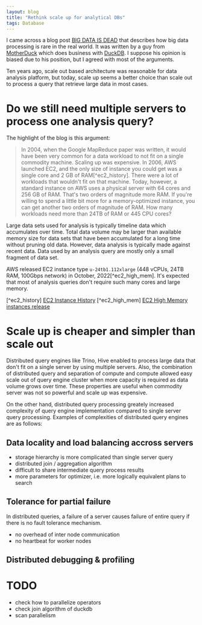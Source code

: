 ```yaml
---
layout: blog
title: "Rethink scale up for analytical DBs"
tags: Database
---
```


I came across a blog post [BIG DATA IS DEAD](https://motherduck.com/blog/big-data-is-dead/)
that describes how big data processing is rare in the real world.
It was written by a guy from [MotherDuck](https://motherduck.com/) which does business with [DuckDB](https://duckdb.org/).
I suppose his opinion is biased due to his position, but I agreed with most of the arguments.

Ten years ago, scale out based architecture was reasonable for data analysis platform,
but today, scale up seems a better choice than scale out to process a query that retrieve large data in most cases.
<!--end_excerpt-->

# Do we still need multiple servers to process one analysis query?
The highlight of the blog is this argument:

> In 2004, when the Google MapReduce paper was written, it would have been very common for a data workload to not fit on a single commodity machine. Scaling up was expensive. In 2006, AWS launched EC2, and the only size of instance you could get was a single core and 2 GB of RAM[^ec2_history]. There were a lot of workloads that wouldn't fit on that machine.
Today, however, a standard instance on AWS uses a physical server with 64 cores and 256 GB of RAM. That's two orders of magnitude more RAM. If you're willing to spend a little bit more for a memory-optimized instance, you can get another two orders of magnitude of RAM. How many workloads need more than 24TB of RAM or 445 CPU cores?

Large data sets used for analysis is typically timeline data which accumulates over time. Total data volume may be larger than available memory size for data sets that have been accumulated for a long time without pruning old data. However, data analysis is typically made against recent data. Data used by an analysis query are mostly only a small fragment of data set.

AWS released EC2 instance type `u-24tb1.112xlarge` (448 vCPUs, 24TB RAM, 100Gbps network) in October, 2022[^ec2_high_mem]. It's expected that most of analysis queries don't require such many cores and large memory.

[^ec2_history] [EC2 Instance History](https://aws.amazon.com/blogs/aws/ec2-instance-history/)
[^ec2_high_mem] [EC2 High Memory instances release](https://aws.amazon.com/about-aws/whats-new/2022/10/ec2-high-memory-instances-18tib-24tib-memory-available-on-demand-savings-plan-purchase-options/)

# Scale up is cheaper and simpler than scale out
Distributed query engines like Trino, Hive enabled to process large data that don't fit on a single server by using multiple servers. Also, the combination of distributed query and separation of compute and compute allowed easy scale out of query engine cluster when more capacity is required as data volume grows over time. These properties are useful when commodity server was not so powerful and scale up was expensive.

On the other hand, distributed query processing greately increased complexity of query engine implementation compared to single server query processing. Examples of complexities of distributed query engines are as follows:

## Data locality and load balancing accross servers
- storage hierarchy is more complicated than single server query
- distributed join / aggregation algorithm
- difficult to share intermediate query process results
- more parameters for optimizer, i.e. more logically equivalent plans to search

## Tolerance for partial failure
In distributed queries, a failure of a server causes failure of entire query if there is no fault tolerance mechanism.
- no overhead of inter node communication
- no heartbeat for worker nodes

## Distributed debugging & profiling

# TODO
- check how to parallelize operators
- check join algorithm of duckdb
- scan parallelism
